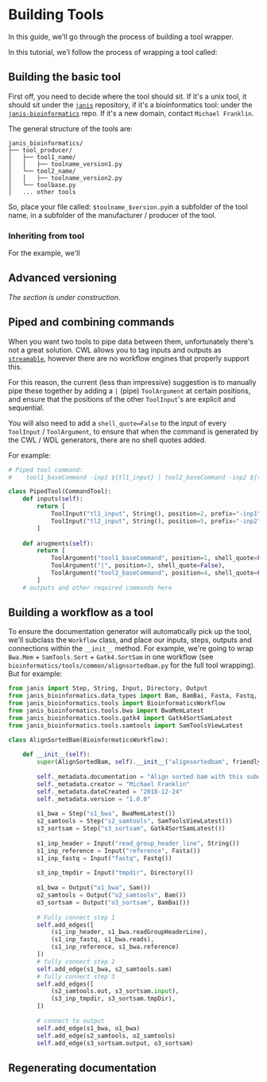 
# Building Tools  
  
In this guide, we'll go through the process of building a tool wrapper.  

In this tutorial, we'l follow the process of wrapping a tool called:   

## Building the basic tool
 
First off, you need to decide where the tool should sit. If it's a unix tool, it should sit under the [`janis`](https://github.com/PMCC-BioinformaticsCore/janis) repository, if it's a bioinformatics tool: under the [`janis-bioinformatics`](https://github.com/PMCC-BioinformaticsCore/janis-bioinformatics) repo. If it's a new domain, contact `Michael Franklin`.

The general structure of the tools are:
```
janis_bioinformatics/
├── tool_producer/
│   ├── tool1_name/
│   │   ├── toolname_version1.py
│   └── tool2_name/
│   │   ├── toolname_version2.py
│   └── toolbase.py
│   ... other tools
```


So, place your file called: `$toolname_$version.py`in a subfolder of the tool name, in a subfolder of the manufacturer / producer of the tool.

### Inheriting from tool

For the example, we'll 



## Advanced versioning
_The section is under construction_.

## Piped and combining commands

When you want two tools to pipe data between them, unfortunately there's not a great solution. CWL allows you to tag inputs and outputs as [`streamable`](https://www.commonwl.org/v1.0/CommandLineTool.html#CommandInputParameter), however there are no workflow engines that properly support this.

For this reason, the current (less than impressive) suggestion is to manually pipe these together by adding a `|` (pipe) `ToolArgument` at certain positions, and ensure that the positions of the other `ToolInput`'s are explicit and sequential.

You will also need to add a `shell_quote=False` to the input of every `ToolInput` / `ToolArgument`, to ensure that when the command is generated by the CWL / WDL generators, there are no shell quotes added.

For example:
```python
# Piped tool command: 
#    tool1_baseCommand -inp1 ${tl1_input} | tool2_baseCommand -inp2 ${tl2_input}

class PipedTool(CommandTool):
    def inputs(self):
        return [
            ToolInput("tl1_input", String(), position=2, prefix="-inp1" shell_quote=False),
            ToolInput("tl2_input", String(), position=5, prefix="-inp2", shell_quote=False)
        ]
     
    def arugments(self):
        return [
            ToolArgument("tool1_baseCommand", position=1, shell_quote=False),
            ToolArgument("|", position=3, shell_quote=False),
            ToolArgument("tool2_baseCommand", position=4, shell_quote=False)
        ]
    # outputs and other required commands here
```

## Building a workflow as a tool

To ensure the documentation generator will automatically pick up the tool, we'll subclass the `Workflow` class, and place our inputs, steps, outputs and connections within the `__init__` method. For example, we're going to wrap `Bwa.Mem` + `SamTools.Sort` + `Gatk4.SortSam` in one workflow (see `bioinformatics/tools/common/alignsortedbam.py` for the full tool wrapping). But for example:

```python
from janis import Step, String, Input, Directory, Output
from janis_bioinformatics.data_types import Bam, BamBai, Fasta, Fastq, Sam  
from janis_bioinformatics.tools import BioinformaticsWorkflow  
from janis_bioinformatics.tools.bwa import BwaMemLatest  
from janis_bioinformatics.tools.gatk4 import Gatk4SortSamLatest  
from janis_bioinformatics.tools.samtools import SamToolsViewLatest  

class AlignSortedBam(BioinformaticsWorkflow):  
  
    def __init__(self):  
        super(AlignSortedBam, self).__init__("alignsortedbam", friendly_name="Align sorted BAM")  
  
        self._metadata.documentation = "Align sorted bam with this subworkflow consisting of BWA Mem + SamTools + Gatk4SortSam"  
        self._metadata.creator = "Michael Franklin"  
        self._metadata.dateCreated = "2018-12-24"  
        self._metadata.version = "1.0.0"  
  
        s1_bwa = Step("s1_bwa", BwaMemLatest())  
        s2_samtools = Step("s2_samtools", SamToolsViewLatest())  
        s3_sortsam = Step("s3_sortsam", Gatk4SortSamLatest())  
  
        s1_inp_header = Input("read_group_header_line", String())  
        s1_inp_reference = Input("reference", Fasta())  
        s1_inp_fastq = Input("fastq", Fastq())  
  
        s3_inp_tmpdir = Input("tmpdir", Directory())  
  
        o1_bwa = Output("o1_bwa", Sam())  
        o2_samtools = Output("o2_samtools", Bam())  
        o3_sortsam = Output("o3_sortsam", BamBai())  
  
        # Fully connect step 1  
        self.add_edges([  
            (s1_inp_header, s1_bwa.readGroupHeaderLine),  
            (s1_inp_fastq, s1_bwa.reads),  
            (s1_inp_reference, s1_bwa.reference)  
        ])    
        # fully connect step 2  
        self.add_edge(s1_bwa, s2_samtools.sam)   
        # fully connect step 3  
        self.add_edges([  
            (s2_samtools.out, s3_sortsam.input),  
            (s3_inp_tmpdir, s3_sortsam.tmpDir),  
        ])
 
        # connect to output  
        self.add_edge(s1_bwa, o1_bwa)  
        self.add_edge(s2_samtools, o2_samtools)  
        self.add_edge(s3_sortsam.output, o3_sortsam)
```


## Regenerating documentation
